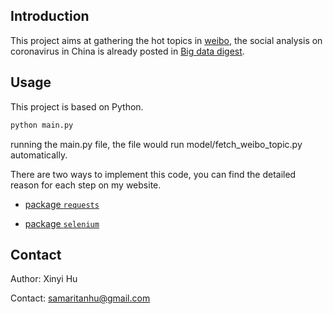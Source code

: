 ## Introduction
This project aims at gathering the hot topics in [weibo](weibo.com), the social analysis on coronavirus in China is already posted in [Big data digest](https://mp.weixin.qq.com/s/HNcrChBRQSWZ5Q5ogil6Ug). 

## Usage

This project is based on Python.

```python
python main.py
```

running the main.py file, the file would run model/fetch_weibo_topic.py automatically. 

There are two ways to implement this code, you can find the detailed reason for each step on my website.

- [package `requests`](https://nobugs.dev/2020/02/10/weibo%20hottopics%20crawler/)

- [package `selenium`]( https://nobugs.dev/2019/07/14/webscrawler/)

## Contact

Author: Xinyi Hu

Contact: samaritanhu@gmail.com